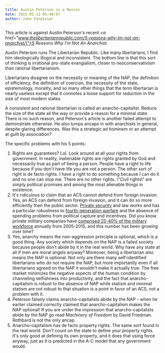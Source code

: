 ```yaml
---
title: Austin Peterson is a Neocon
date: 2015-05-12 05:40:07
author: John Vandivier
---
```




This article is against Austin Peterson's recent <em><a href=\"www.thelibertarianrepublic.com/5-reasons-why-im-not-an-anarchist/\">5 Reasons Why I’m Not An Anarchist</a>.</em>

Austin Peterson runs The Libertarian Republic. Like many libertarians, I find him ideologically illogical and inconsistent. The bottom line is that this sort of thinking is irrational pro-state evangialism, closer to neoconservativism than rational libertarianism.

Libertarians disagree on the necessity or meaning of the NAP, the definition of efficiency, the definition of coercion, the necessity of the state, epistemology, morality, and so many other things that the term libertarian is nearly useless except that it connotes a loose support for reduction in the size of most modern states.

A consistent and rational libertarian is called an anarcho-capitalist. Reduce the size of the state all the way or provide a reason for a minimal state. There is no such reason, and Peterson's article is another failed attempt to demonstrate otherwise. He also lumps ancaps in with anarchists in general, despite glaring differences. Was this a strategic ad hominem or an attempt at guilt by association?

The specific problems with his 5 points:
<ol>
	<li>Rights are guarantees? Lol. Look around at all your rights from government. In reality, inalienable rights are rights granted by God and necessarily true as part of being a person. People have a right to life because if you don't have life you are not a person. The other sort of right is de facto rights. I have a right to do something because I can do it and no one can stop me. There are no other rights. \"Civil rights\" are simply political promises and among the most alienable things in existence.</li>
	<li>It's ridiculous to claim that an ACS cannot defend from foreign invasion. Yes, an ACS can defend from foreign invasion, and it can do so more efficiently then the public sector. <a href=\"http://www.afterecon.com/privatized-defense-reduces-violence/\">Private security</a> and law works and has a particular robustness to <a href=\"http://en.wikipedia.org/w/index.php?title=Generations_of_warfare&amp;oldid=653643841\">fourth-generation warfare</a> and the absence of spending problems from political capture and incentives. Did you know private military companies have <a href=\"http://en.wikipedia.org/w/index.php?title=Military_budget_of_the_United_States&amp;oldid=657294907#Support_service_contractors\">comprised 25-40% of the military workforce</a> annually from 2005-2015, and this number has been growing over time?</li>
	<li>Yes, anarchy means the non-aggression principle is optional, which is a good thing. Any society which depends on the NAP is a failed society because people don't abide by it in the real world. Why have any state at all if men are moral angels anyway? Moreover, being a libertarian also means the NAP is optional. Not only are there many self-identified libertarians who do not require the NAP, but more importantly even if all libertarians agreed on the NAP it wouldn't make it actually true. The free market minimizes the negative aspects of the human condition by channeling selfishness into productivity, and the fact that anarcho-capitalism is robust to the absence of NAP while statism and minimal statism are not robust to that situation is a point in favor of an ACS, not a problem with it.</li>
	<li>Peterson falsely claims anarcho-capitalists abide by the NAP - when he earlier claimed correctly claimed that anarcho-capitalism makes the NAP optional! If you are under the impression that anarcho-capitalists abide by the NAP go read <em>Machinery of Freedom </em>by David Friedman. Rothbard is not the only ancap.</li>
	<li>Anarcho-capitalism has de facto property rights. The same sort found in the real world. Don't count on the state to define your property rights. It's only good at defining its own property, and it does that using force anyway, just as it is predicted in the A-C model that any government would.</li>
</ol>